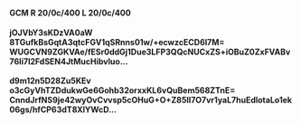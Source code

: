 #### GCM R 20/0c/400 L 20/0c/400
**jOJVbY3sKDzVA0aW**<br/>**8TGufkBsGqtA3qtcFGV1qSRnns01w/+ecwzcECD6l7M=**<br/>**WUGCVN9ZGKVAe/fESr0ddGj1Due3LFP3QQcNUCxZS+iOBuZ0ZxFVABv76Ii7l2FdSEN4JtMucHibvluo...**<br/><br/>
**d9m12n5D28Zu5KEv**<br/>**o3cGyVhTZDdukwGe6Gohb32orxxKL6vQuBem568ZTnE=**<br/>**CnndJrfNS9je42wyOvCvvsp5cOHuG+O+Z85lI7O7vr1yaL7huEdlotaLo1ek06gs/hfCP63dT8XlYWcD...**